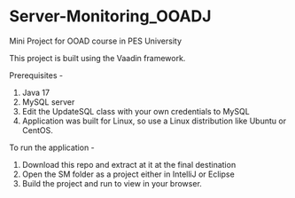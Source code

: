 # Server-Monitoring_OOADJ
Mini Project for OOAD course in PES University

This project is built using the Vaadin framework. 

Prerequisites - 
1. Java 17
2. MySQL server
3. Edit the UpdateSQL class with your own credentials to MySQL
4. Application was built for Linux, so use a Linux distribution like Ubuntu or CentOS.

To run the application -
1. Download this repo and extract at it at the final destination
2. Open the SM folder as a project either in IntelliJ or Eclipse
3. Build the project and run to view in your browser.
